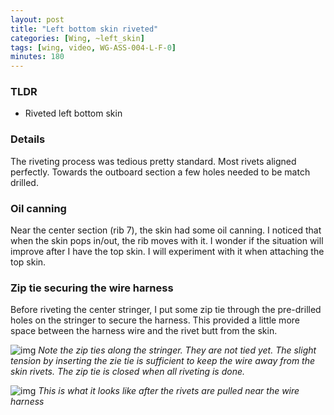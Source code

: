 ```yaml
---
layout: post
title: "Left bottom skin riveted"
categories: [Wing, ~left_skin]
tags: [wing, video, WG-ASS-004-L-F-0]
minutes: 180
---
```


### TLDR

- Riveted left bottom skin

### Details

The riveting process was tedious pretty standard. Most rivets aligned perfectly. Towards the outboard section a few holes needed to be match drilled.

### Oil canning

Near the center section (rib 7), the skin had some oil canning. I noticed that when the skin pops in/out, the rib moves with it. I wonder if the situation will improve after I have the top skin. I will experiment with it when attaching the top skin.

### Zip tie securing the wire harness

Before riveting the center stringer, I put some zip tie through the pre-drilled holes on the stringer to secure the harness. This provided a little more space between the harness wire and the rivet butt from the skin.

![img](https://lh3.googleusercontent.com/pw/AP1GczOBD3FhthcNCBWhwsEFrqP0WU5WTmQY0rOpB1L2FlvnjgfNB0FCwNkRX_rSJSnlgogakJyQleEs-rPdsbRhkoyhXZCyH9uxjeX9CtcScyaYIOF1u0ZOPTPS4gL5UZYnnNTJ4ANFJ3HfdhIaUabDCIkpkA=w2320-h3092-s-no-gm?authuser=0)
_Note the zip ties along the stringer. They are not tied yet. The slight tension by inserting the zie tie is sufficient to keep the wire away from the skin rivets. The zip tie is closed when all riveting is done._

![img](https://lh3.googleusercontent.com/pw/AP1GczMyMOup4we4zXqH7BxB4ZzeuX9QOOwWTYzaOL_sNbR9ii4hMAtHyjJ4SbhV1NQXxbJ4fMkfNF2YAqKy7Sw5Ut3gKIw3igk1puGSZwLm5XPulqYx7oCBLYYtOWfB1TNx9N_DnIpMoVrUA-qJWYRvwc58dg=w4000-h3000-s-no-gm?authuser=0)
_This is what it looks like after the rivets are pulled near the wire harness_
